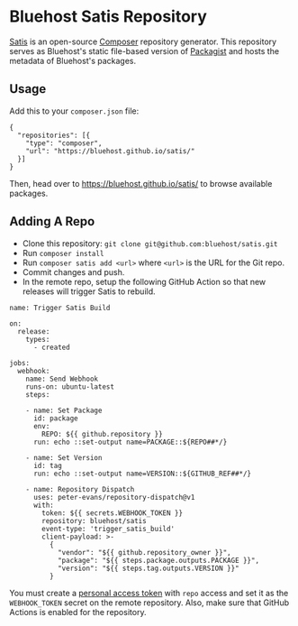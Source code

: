 # Bluehost Satis Repository

[Satis](https://composer.github.io/satis/) is an open-source [Composer](https://getcomposer.org/) repository generator. This repository serves as Bluehost's static file-based version of [Packagist](https://packagist.org/) and hosts the metadata of Bluehost's packages.

## Usage

Add this to your `composer.json` file:

```
{
  "repositories": [{
    "type": "composer",
    "url": "https://bluehost.github.io/satis/"
  }]
}
```

Then, head over to https://bluehost.github.io/satis/ to browse available packages.

## Adding A Repo

- Clone this repository: `git clone git@github.com:bluehost/satis.git`
- Run `composer install`
- Run `composer satis add <url>` where `<url>` is the URL for the Git repo.
- Commit changes and push.
- In the remote repo, setup the following GitHub Action so that new releases will trigger Satis to rebuild.

```
name: Trigger Satis Build

on:
  release:
    types:
      - created

jobs:
  webhook:
    name: Send Webhook
    runs-on: ubuntu-latest
    steps:

    - name: Set Package
      id: package
      env:
        REPO: ${{ github.repository }}
      run: echo ::set-output name=PACKAGE::${REPO##*/}

    - name: Set Version
      id: tag
      run: echo ::set-output name=VERSION::${GITHUB_REF##*/}

    - name: Repository Dispatch
      uses: peter-evans/repository-dispatch@v1
      with:
        token: ${{ secrets.WEBHOOK_TOKEN }}
        repository: bluehost/satis
        event-type: 'trigger_satis_build'
        client-payload: >-
          {
            "vendor": "${{ github.repository_owner }}",
            "package": "${{ steps.package.outputs.PACKAGE }}",
            "version": "${{ steps.tag.outputs.VERSION }}"
          }

```

You must create a [personal access token](https://github.com/settings/tokens) with `repo` access and set it as the `WEBHOOK_TOKEN` secret on the remote repository. Also, make sure that GitHub Actions is enabled for the repository.
